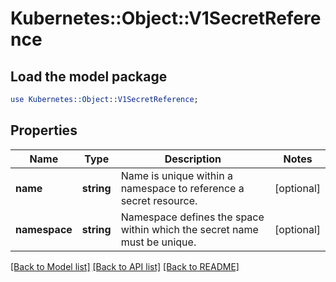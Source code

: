 # Kubernetes::Object::V1SecretReference

## Load the model package
```perl
use Kubernetes::Object::V1SecretReference;
```

## Properties
Name | Type | Description | Notes
------------ | ------------- | ------------- | -------------
**name** | **string** | Name is unique within a namespace to reference a secret resource. | [optional] 
**namespace** | **string** | Namespace defines the space within which the secret name must be unique. | [optional] 

[[Back to Model list]](../README.md#documentation-for-models) [[Back to API list]](../README.md#documentation-for-api-endpoints) [[Back to README]](../README.md)


